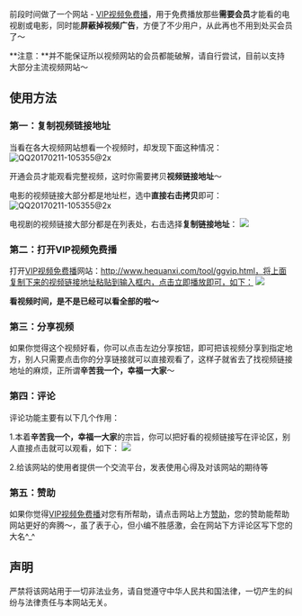 前段时间做了一个网站 - [VIP视频免费播](http://www.hequanxi.com/tool/ggvip.html)，用于免费播放那些**需要会员**才能看的电视剧或电影，同时能**屏蔽掉视频广告**，方便了不少用户，从此再也不用到处买会员了～

**注意：**并不能保证所以视频网站的会员都能破解，请自行尝试，目前以支持大部分主流视频网站～

## 使用方法

### 第一：复制视频链接地址

当看在各大视频网站想看一个视频时，却发现下面这种情况：
![QQ20170211-105355@2x](http://blog.hequanxi.com/usr/uploads/2017/02/2472427325.jpg)


开通会员才能观看完整视频，这时你需要拷贝**视频链接地址**～

电影的视频链接大部分都是地址栏，选中**直接右击拷贝**即可：
![QQ20170211-105355@2x](http://blog.hequanxi.com/usr/uploads/2017/02/1790805607.jpg)

电视剧的视频链接大部分都是在列表处，右击选择**复制链接地址**：
![](http://blog.hequanxi.com/usr/uploads/2017/02/151771715.jpg)

### 第二：打开VIP视频免费播

打开[VIP视频免费播](http://www.hequanxi.com/tool/ggvip.html)网站：http://www.hequanxi.com/tool/ggvip.html，将上面复制下来的视频链接地址粘贴到输入框内，点击立即播放即可，如下：
![](http://blog.hequanxi.com/usr/uploads/2017/02/3632457683.jpg)

**看视频时间，是不是已经可以看全部的啦～**

### 第三：分享视频

如果你觉得这个视频好看，你可以点击左边分享按钮，即可把该视频分享到指定地方，别人只需要点击你的分享链接就可以直接观看了，这样子就省去了找视频链接地址的麻烦，正所谓**辛苦我一个，幸福一大家**～

### 第四：评论

评论功能主要有以下几个作用：

1.本着**辛苦我一个，幸福一大家**的宗旨，你可以把好看的视频链接写在评论区，别人直接点击就可以观看，如下：
![](http://blog.hequanxi.com/usr/uploads/2017/02/492321354.jpg)

2.给该网站的使用者提供一个交流平台，发表使用心得及对该网站的期待等

### 第五：赞助

如果你觉得[VIP视频免费播](http://www.hequanxi.com/tool/ggvip.html)对您有所帮助，请点击网站上方[赞助](http://www.hequanxi.com/tool/ggvip.html)，您的赞助能帮助网站更好的奔腾～，虽了表于心，但小编不胜感激，会在网站下方评论区写下您的大名^_^

## 声明

严禁将该网站用于一切非法业务，请自觉遵守中华人民共和国法律，一切产生的纠纷与法律责任与本网站无关。

